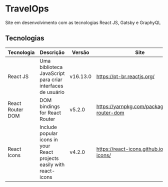# TravelOps 

Site em desenvolvimento com as tecnologias React JS, Gatsby e GraphyQL

## Tecnologias

Tecnologia | Descrição | Versão | Site
------------ | ------------- | ------------ | ------------
React JS | Uma biblioteca JavaScript para criar interfaces de usuário | v16.13.0 | https://pt-br.reactjs.org/
React Router DOM | DOM bindings for React Router | v5.2.0 | https://yarnpkg.com/package/react-router-dom
React Icons | Include popular icons in your React projects easily with react-icons | v4.2.0 | https://react-icons.github.io/react-icons/

